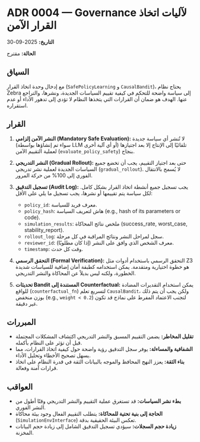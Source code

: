 # ADR 0004 — Governance لآليات اتخاذ القرار الآمن

**التاريخ:** 2025-09-30

**الحالة:** مقترح

## السياق

مع إدخال وحدة اتخاذ القرار (`SafePolicyLearning` و `CausalBandit`)، يحتاج نظام Zebra إلى سياسة واضحة للتحكم في كيفية تقييم السياسات الجديدة، ونشرها، والتراجع عنها. الهدف هو ضمان أن القرارات التي يتخذها النظام لا تؤدي إلى تدهور الأداء أو عدم استقراره.

## القرار

1.  **النشر الآمن إلزامي (Mandatory Safe Evaluation):** لا تُنشر أي سياسة جديدة (سواء تم إنشاؤها بواسطة LLM أو أي آلية أخرى) تلقائيًا إلى الإنتاج إلا بعد اجتيازها لعملية التقييم الآمن (`evaluate_policy_safety`) بنجاح.

2.  **النشر التدريجي (Gradual Rollout):** حتى بعد اجتياز التقييم، يجب أن تخضع جميع السياسات الجديدة لعملية نشر تدريجي (`gradual_rollout`). لا يُسمح بالانتقال الفوري إلى 100% من حركة المرور.

3.  **تسجيل التدقيق (Audit Log):** يجب تسجيل جميع أنشطة اتخاذ القرار بشكل كامل. لكل سياسة يتم تقييمها أو نشرها، يجب تسجيل ما يلي على الأقل:
    *   `policy_id`: معرف فريد للسياسة.
    *   `policy_hash`: هاش لتعريف السياسة (e.g., hash of its parameters or code).
    *   `simulation_results`: ملخص نتائج المحاكاة (success_rate, worst_case, stability_report).
    *   `rollout_log`: سجل لمراحل النشر ونتائج المراقبة في كل مرحلة.
    *   `reviewer_id`: معرف الشخص الذي وافق على النشر (إذا كان مطلوبًا).
    *   `timestamp`: وقت كل حدث.

4.  **التحقق الرسمي (Formal Verification):** التحقق الرسمي باستخدام أدوات مثل Z3 هو خطوة اختيارية ومتقدمة. يمكن استخدامه كطبقة أمان إضافية للسياسات شديدة الخطورة، ولكنه ليس بديلاً عن المحاكاة والنشر التدريجي.

5.  **تحديثات Bandit المستندة إلى Counterfactual:** يمكن استخدام التقديرات المضادة للواقع (`counterfactual_fn`) لتسريع تعلم `CausalBandit`، ولكن يجب أن يتم ذلك بوزن منخفض (e.g., `weight < 0.2`) لتجنب الاعتماد المفرط على نماذج قد تكون غير دقيقة.

## المبررات

*   **تقليل المخاطر:** يضمن التقييم المسبق والنشر التدريجي اكتشاف المشكلات المحتملة قبل أن تؤثر على النظام بأكمله.
*   **الشفافية والمساءلة:** يوفر سجل التدقيق رؤية واضحة حول كيفية اتخاذ القرارات، مما يسهل تصحيح الأخطاء وتحليل الأداء.
*   **بناء الثقة:** يعزز النهج المحافظ والموجه بالبيانات الثقة في قدرة النظام على اتخاذ قرارات آمنة وفعالة.

## العواقب

*   **بطء نشر السياسات:** قد تستغرق عملية التقييم والنشر التدريجي وقتًا أطول من النشر الفوري.
*   **الحاجة إلى بنية تحتية للمحاكاة:** يتطلب التقييم الفعال وجود بيئة محاكاة (`SimulationEnvInterface`) تعكس البيئة الحقيقية بدقة.
*   **زيادة حجم السجلات:** سيؤدي تسجيل التدقيق الشامل إلى زيادة حجم البيانات المخزنة.